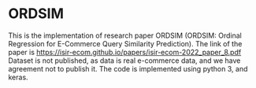# ORDSIM
This is the implementation of research paper ORDSIM (ORDSIM: Ordinal Regression for E-Commerce Query
Similarity Prediction). The link of the paper is https://isir-ecom.github.io/papers/isir-ecom-2022_paper_8.pdf Dataset is not published, as data is real e-commerce data, and we have agreement not to publish it.
The code is implemented using python 3, and keras.
